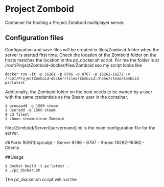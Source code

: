# Project Zomboid

Container for hosting a Project Zomboid multiplayer server.

## Configuration files

Configuration and save files will be created in files/Zomboid folder when the server is started first time. Check the location of the Zomboid folder on the hosts matches the location in the pz_docker.sh script. For me the folder is at /root/ProjectZomboid-docker/files/Zomboid sso my script looks like

```
docker run -it -p 16261 -p 8766 -p 8767 -p 16262-16272 -v /root/ProjectZomboid-docker/files/Zomboid:/home/steam/Zomboid pz:latest
```

Additonally, the Zomboid folder on the host needs to be owned by a user with the same credentials as the Steam user in the container.
```
$ groupadd -g 1500 steam
$ useradd -g 1500 steam
$ cd files\
$ chown steam:steam Zomboid
```

files/Zomboid/Server/[servername].ini is the main configuration file for the server.


##Ports
16261(tcp/udp) - Server
8766 - 8767 - Steam
16262-16362 - Clients 

##Usage

```
$ docker build -t pz:latest .
$ ./pz_docker.sh
```

The pz_docker.sh script will run the  


